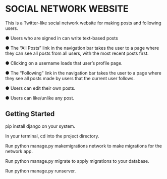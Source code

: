 # **SOCIAL NETWORK WEBSITE**

This is a Twitter-like social network website for making posts and following users.


● Users who are signed in can write text-based posts

● The “All Posts” link in the navigation bar takes the user to a page where they can see all posts from all users, with the most recent posts first.

● Clicking on a username loads that user’s profile page. 

● The “Following” link in the navigation bar takes the user to a page where they see all posts made by users that the current user follows.

● Users can edit their own posts.

● Users can like/unlike any post.


## **Getting Started**
pip install django on your system.

In your terminal, cd into the project directory.

Run python manage.py makemigrations network to make migrations for the network app.

Run python manage.py migrate to apply migrations to your database.

Run python manage.py runserver.